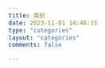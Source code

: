 ```yaml
---
title: 类别
date: 2023-11-01 14:46:15
type: "categories"
layout: "categories"
comments: false

---
```

